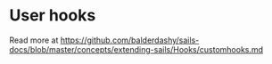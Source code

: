 # User hooks

Read more at https://github.com/balderdashy/sails-docs/blob/master/concepts/extending-sails/Hooks/customhooks.md